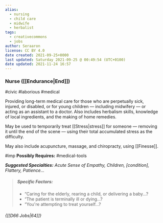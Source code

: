 ```yaml
---
alias:
  - nursing
  - child care
  - midwife
  - herbalist
tags:
  - creativecommons
  - jobs
author: Seraaron
license: CC BY 4.0
date created: 2021-09-25+0000
last updated: Saturday 2021-09-25 @ 00:49:54 (UTC+0100)
date updated: 2021-11-24 16:57
---
```


### Nurse ([[Endurance|End]])

#civic #laborious #medical

Providing long-term medical care for those who are perpetually sick, injured, or disabled, or for young children — including midwifery — or acting as an assistant to a doctor. Also includes herbalism skills, knowledge of local ingredients, and the making of home remedies.

May be used to temporarily treat [[Stress|stress]] for someone — removing it until the end of the scene — using their total accumulated stress as the difficulty.

May also include acupuncture, massage, and chiropracty, using [[Finesse]].

#imp **Possibly Requires:** #medical-tools 

_**Suggested Specialties:** Acute Sense of Empathy, Children, [condition], Flattery, Patience..._

> ##### Specific Factors:
>
> - “Caring for the elderly, rearing a child, or delivering a baby...?
> - “The patient is terminally ill or dying...?
> - “You're attempting to treat yourself...?

###### {[[D66 Jobs|64]]}
